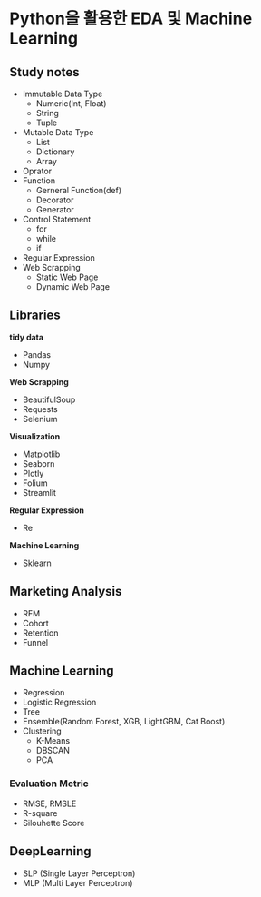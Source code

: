 # Python을 활용한 EDA 및 Machine Learning

## Study notes
- Immutable Data Type
  - Numeric(Int, Float)
  - String
  - Tuple
- Mutable Data Type
  - List
  - Dictionary
  - Array
- Oprator
- Function
  - Gerneral Function(def)
  - Decorator
  - Generator
- Control Statement
  - for
  - while
  - if
- Regular Expression
- Web Scrapping
  - Static Web Page
  - Dynamic Web Page

## Libraries
**tidy data**
- Pandas
- Numpy

**Web Scrapping**
- BeautifulSoup
- Requests
- Selenium
  
**Visualization**
- Matplotlib
- Seaborn
- Plotly
- Folium
- Streamlit

**Regular Expression**
- Re

**Machine Learning**
- Sklearn

## Marketing Analysis
- RFM
- Cohort
- Retention
- Funnel

## Machine Learning
- Regression
- Logistic Regression
- Tree
- Ensemble(Random Forest, XGB, LightGBM, Cat Boost)
- Clustering
  - K-Means
  - DBSCAN
  - PCA

### Evaluation Metric
  - RMSE, RMSLE
  - R-square
  - Silouhette Score

## DeepLearning
- SLP (Single Layer Perceptron)
- MLP (Multi Layer Perceptron)
